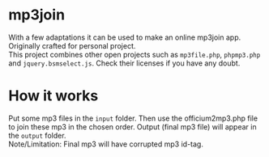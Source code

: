 mp3join
=======

With a few adaptations it can be used to make an online mp3join app. Originally crafted for personal project.<br>
This project combines other open projects such as <code>mp3file.php</code>, <code>phpmp3.php</code> and <code>jquery.bsmselect.js</code>. Check
their licenses if you have any doubt.
# How it works
Put some mp3 files in the <code>input</code> folder. Then use the officium2mp3.php file to join these mp3 in the 
chosen order. Output (final mp3 file) will appear in the <code>output</code> folder.<br>
Note/Limitation: Final mp3 will have corrupted mp3 id-tag.

